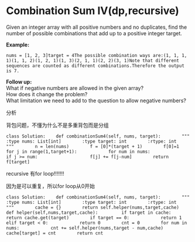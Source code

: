 # Combination Sum IV\(dp,recursive\)

Given an integer array with all positive numbers and no duplicates, find the number of possible combinations that add up to a positive integer target.

**Example:**

```text
nums = [1, 2, 3]target = 4The possible combination ways are:(1, 1, 1, 1)(1, 1, 2)(1, 2, 1)(1, 3)(2, 1, 1)(2, 2)(3, 1)Note that different sequences are counted as different combinations.Therefore the output is 7.
```

**Follow up:**  
What if negative numbers are allowed in the given array?  
How does it change the problem?  
What limitation we need to add to the question to allow negative numbers?

分析

背包问题，不懂为什么不是多重背包而是分组

```text
class Solution:    def combinationSum4(self, nums, target):        """        :type nums: List[int]        :type target: int        :rtype: int        """        n = len(nums)        f = [0]*(target + 1)        f[0]=1        for j in range(1,target+1):            for num in nums:                if j >= num:                    f[j] += f[j-num]        return f[target]
```

recursive 有for loop!!!!!!!

因为是可以重复，所以for loop从0开始

```text
class Solution:    def combinationSum4(self, nums, target):        """        :type nums: List[int]        :type target: int        :rtype: int        """        cache = {}        return self.helper(nums,target,cache)    def helper(self,nums,target,cache):         if target in cache:            return cache.get(target)        if target == 0:            return 1         elif target < 0:            return 0        cnt = 0        for num in nums:            cnt += self.helper(nums,target - num,cache)        cache[target] = cnt        return cnt
```

